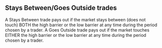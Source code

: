 ## Stays Between/Goes Outside trades

A Stays Between trade pays out if the market stays between (does not touch) BOTH the high barrier or the low barrier at any time during the period chosen by a trader. A Goes Outside trade pays out if the market touches EITHER the high barrier or the low barrier at any time during the period chosen by a trader.
